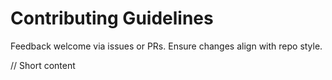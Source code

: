 # Contributing Guidelines

Feedback welcome via issues or PRs. Ensure changes align with repo style.

// Short content
